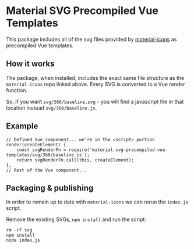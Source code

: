 # Material SVG Precompiled Vue Templates

This package includes all of the svg files provided by [material-icons](https://github.com/material-icons/material-icons) as precompiled Vue templates.

## How it works

The package, when installed, includes the exact same file structure as the `material-icons` repo linked above. Every SVG is converted to a Vue render function.

So, if you want `svg/360/baseline.svg` - you will find a javascript file in that location instead `svg/360/baseline.js`.

## Example

```
// Defined Vue component... we're in the <script> portion
render(createElement) {
	const svgRenderFn = require('material-svg-precompiled-vue-templates/svg/360/baseline.js');
	return svgRenderFn.call(this, createElement);
},
// Rest of the Vue component...
```

## Packaging & publishing

In order to remain up to date with `material-icons` we can rerun the `index.js` script.

Remove the existing SVGs, `npm install` and run the script:

```
rm -rf svg
npm install
node index.js
```

